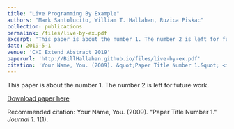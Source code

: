 ```yaml
---
title: "Live Programming By Example"
authors: "Mark Santolucito, William T. Hallahan, Ruzica Piskac"
collection: publications
permalink: /files/live-by-ex.pdf
excerpt: 'This paper is about the number 1. The number 2 is left for future work.'
date: 2019-5-1
venue: 'CHI Extend Abstract 2019'
paperurl: 'http://BillHallahan.github.io/files/live-by-ex.pdf'
citation: 'Your Name, You. (2009). &quot;Paper Title Number 1.&quot; <i>Journal 1</i>. 1(1).'
---
```

This paper is about the number 1. The number 2 is left for future work.

[Download paper here](http://academicpages.github.io/files/paper1.pdf)

Recommended citation: Your Name, You. (2009). "Paper Title Number 1." <i>Journal 1</i>. 1(1).